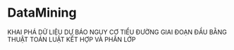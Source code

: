 # DataMining
KHAI PHÁ DỮ LIỆU DỰ BÁO NGUY CƠ TIỂU ĐƯỜNG GIAI ĐOẠN ĐẦU BẰNG THUẬT TOÁN LUẬT KẾT HỢP VÀ PHÂN LỚP
